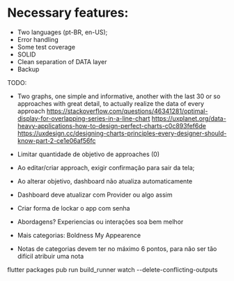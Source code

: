 # Necessary features:
- Two languages (pt-BR, en-US);
- Error handling
- Some test coverage
- SOLID
- Clean separation of DATA layer
- Backup

TODO:
- Two graphs, one simple and informative, another with the last 30 or so approaches with great detail, to actually realize the data of every approach
	https://stackoverflow.com/questions/46341281/optimal-display-for-overlapping-series-in-a-line-chart
	https://uxplanet.org/data-heavy-applications-how-to-design-perfect-charts-c0c893fef6de
	https://uxdesign.cc/designing-charts-principles-every-designer-should-know-part-2-ce1e06af56fc

- Limitar quantidade de objetivo de approaches (0)
- Ao editar/criar approach, exigir confirmação para sair da tela;
- Ao alterar objetivo, dashboard não atualiza automaticamente
- Dashboard deve atualizar com Provider ou algo assim
- Criar forma de lockar o app com senha
- Abordagens? Experiencias ou interações soa bem melhor
- Mais categorias:
	Boldness
	My Appearence
- Notas de categorias devem ter no máximo 6 pontos, para não ser tão difícil atribuir uma nota

flutter packages pub run build_runner watch --delete-conflicting-outputs